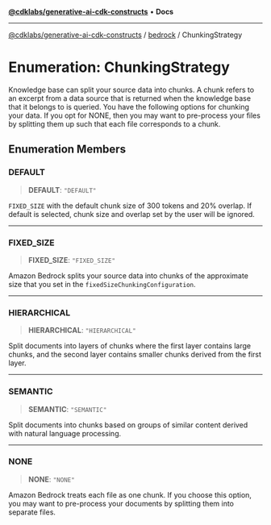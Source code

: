 [**@cdklabs/generative-ai-cdk-constructs**](../../../README.md) • **Docs**

***

[@cdklabs/generative-ai-cdk-constructs](../../../README.md) / [bedrock](../README.md) / ChunkingStrategy

# Enumeration: ChunkingStrategy

Knowledge base can split your source data into chunks. A chunk refers to an
excerpt from a data source that is returned when the knowledge base that it
belongs to is queried. You have the following options for chunking your
data. If you opt for NONE, then you may want to pre-process your files by
splitting them up such that each file corresponds to a chunk.

## Enumeration Members

### DEFAULT

> **DEFAULT**: `"DEFAULT"`

`FIXED_SIZE` with the default chunk size of 300 tokens and 20% overlap.
If default is selected, chunk size and overlap set by the user will be
ignored.

***

### FIXED\_SIZE

> **FIXED\_SIZE**: `"FIXED_SIZE"`

Amazon Bedrock splits your source data into chunks of the approximate size
that you set in the `fixedSizeChunkingConfiguration`.

***

### HIERARCHICAL

> **HIERARCHICAL**: `"HIERARCHICAL"`

Split documents into layers of chunks where the first layer contains large chunks, and the second layer contains smaller chunks derived from the first layer.

***

### SEMANTIC

> **SEMANTIC**: `"SEMANTIC"`

Split documents into chunks based on groups of similar content derived with natural language processing.

***

### NONE

> **NONE**: `"NONE"`

Amazon Bedrock treats each file as one chunk. If you choose this option,
you may want to pre-process your documents by splitting them into separate
files.
